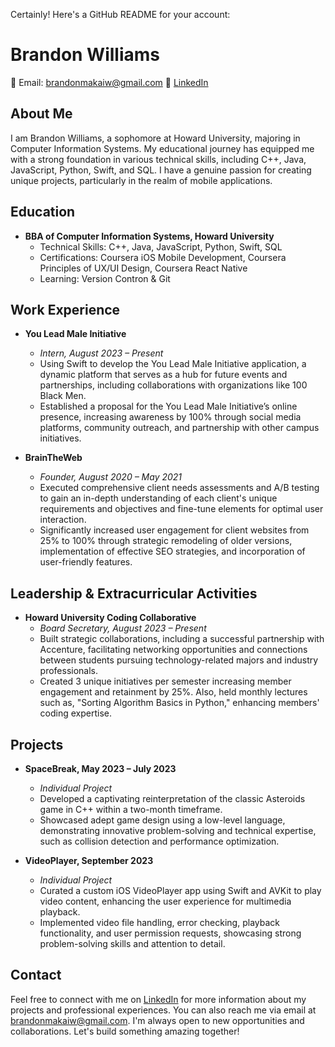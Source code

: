 Certainly! Here's a GitHub README for your account:

# Brandon Williams

📧 Email: brandonmakaiw@gmail.com
🔗 [LinkedIn](https://www.linkedin.com/in/brandon-williams/)

## About Me

I am Brandon Williams, a sophomore at Howard University, majoring in Computer Information Systems. My educational journey has equipped me with a strong foundation in various technical skills, including C++, Java, JavaScript, Python, Swift, and SQL. I have a genuine passion for creating unique projects, particularly in the realm of mobile applications.

## Education

- **BBA of Computer Information Systems, Howard University**
  - Technical Skills: C++, Java, JavaScript, Python, Swift, SQL
  - Certifications: Coursera iOS Mobile Development, Coursera Principles of UX/UI Design, Coursera React Native
  - Learning: Version Contron & Git

## Work Experience

- **You Lead Male Initiative**
  - *Intern, August 2023 – Present*
  - Using Swift to develop the You Lead Male Initiative application, a dynamic platform that serves as a hub for future events and partnerships, including collaborations with organizations like 100 Black Men.
  - Established a proposal for the You Lead Male Initiative’s online presence, increasing awareness by 100% through social media platforms, community outreach, and partnership with other campus initiatives.

- **BrainTheWeb**
  - *Founder, August 2020 – May 2021*
  - Executed comprehensive client needs assessments and A/B testing to gain an in-depth understanding of each client's unique requirements and objectives and fine-tune elements for optimal user interaction.
  - Significantly increased user engagement for client websites from 25% to 100% through strategic remodeling of older versions, implementation of effective SEO strategies, and incorporation of user-friendly features.

## Leadership & Extracurricular Activities

- **Howard University Coding Collaborative**
  - *Board Secretary, August 2023 – Present*
  - Built strategic collaborations, including a successful partnership with Accenture, facilitating networking opportunities and connections between students pursuing technology-related majors and industry professionals.
  - Created 3 unique initiatives per semester increasing member engagement and retainment by 25%. Also, held monthly lectures such as, "Sorting Algorithm Basics in Python," enhancing members' coding expertise.

## Projects

- **SpaceBreak, May 2023 – July 2023**
  - *Individual Project*
  - Developed a captivating reinterpretation of the classic Asteroids game in C++ within a two-month timeframe.
  - Showcased adept game design using a low-level language, demonstrating innovative problem-solving and technical expertise, such as collision detection and performance optimization.

- **VideoPlayer, September 2023**
  - *Individual Project*
  - Curated a custom iOS VideoPlayer app using Swift and AVKit to play video content, enhancing the user experience for multimedia playback.
  - Implemented video file handling, error checking, playback functionality, and user permission requests, showcasing strong problem-solving skills and attention to detail.

## Contact

Feel free to connect with me on [LinkedIn](https://www.linkedin.com/in/brandon-williams/) for more information about my projects and professional experiences. You can also reach me via email at brandonmakaiw@gmail.com. I'm always open to new opportunities and collaborations. Let's build something amazing together!
<!---
brandonmakai/brandonmakai is a ✨ special ✨ repository because its `README.md` (this file) appears on your GitHub profile.
You can click the Preview link to take a look at your changes.
--->
